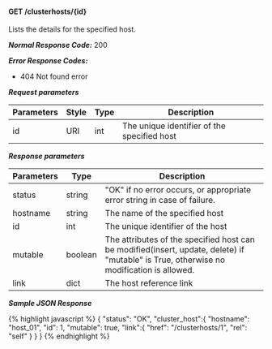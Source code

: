 <h4>GET /clusterhosts/{id}</h4>

Lists the details for the specified host.

***Normal Response Code:*** 200

***Error Response Codes:***

  * 404 Not found error

***Request parameters***

<table class="table table-bordered table-striped">
<thead><th>Parameters</th>
<th>Style</th>
<th>Type</th>
<th>Description</th>

</thead>

<tbody>

<tr>
<td>id</td>
<td>URI</td>
<td>int</td>
<td>The unique identifier of the specified host</td>
</tr>

</tbody>
</table>

***Response parameters***

<table class="table table-bordered table-striped">
<thead><th>Parameters</th>
<th>Type</th>
<th>Description</th>

</thead>

<tbody>

<tr>
<td>status</td>
<td>string </td>
<td>
"OK" if no error occurs, or appropriate error string in case of failure.</td>
</tr>

<tr>
<td>hostname</td>
<td>string </td>
<td>The name of the specified host</td>
</tr>

<tr>
<td>id</td>
<td>int </td>
<td>The unique identifier of the host</td>
</tr>

<tr>
<td>mutable</td>
<td>boolean</td>
<td>The attributes of the specified host can be modified(insert, update, delete) 
if "mutable" is True, otherwise no modification is allowed.</td>
</tr>

<tr>
<td>link</td>
<td>dict</td>
<td>The host reference link</td>
</tr>

</tbody>
</table>



***Sample JSON Response***

{% highlight javascript %}
{
    "status": "OK",
    "cluster_host":{
        "hostname": "host_01",
        "id": 1,
        "mutable": true,
        "link":{
            "href": "/clusterhosts/1",
            "rel": "self"
        }
    }
}
{% endhighlight  %}
